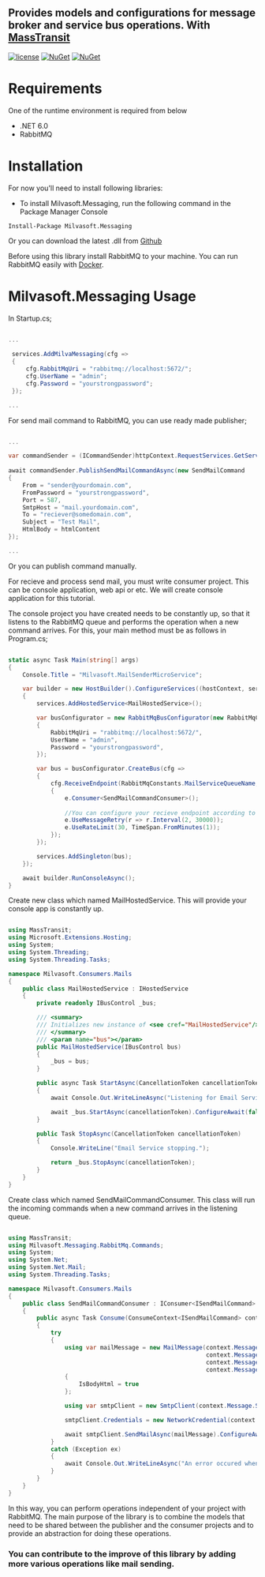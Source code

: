 ## Provides models and configurations for message broker and service bus operations. With [MassTransit](https://github.com/MassTransit/MassTransit)
  
[![license](https://img.shields.io/badge/license-MIT-blue.svg)](https://github.com/Milvasoft/Milvasoft/blob/master/LICENSE)  [![NuGet](https://img.shields.io/nuget/v/Milvasoft.Templates.Web.Ef)](https://www.nuget.org/packages/Milvasoft.Helpers/)   [![NuGet](https://img.shields.io/nuget/dt/Milvasoft.Messaging)](https://www.nuget.org/packages/Milvasoft.Messaging) 

# Requirements
One of the runtime environment is required from below
* .NET 6.0
* RabbitMQ

# Installation

For now you'll need to install following libraries:

* To install Milvasoft.Messaging, run the following command in the Package Manager Console
```
Install-Package Milvasoft.Messaging
```
 Or you can download the latest .dll from [Github](https://github.com/Milvasoft/Milvasoft.Messaging)

Before using this library install RabbitMQ to your machine. You can run RabbitMQ easily with [Docker](https://hub.docker.com/_/rabbitmq).

# Milvasoft.Messaging Usage

In Startup.cs;

```csharp 1

...
	    
 services.AddMilvaMessaging(cfg =>
 {
     cfg.RabbitMqUri = "rabbitmq://localhost:5672/";
     cfg.UserName = "admin";
     cfg.Password = "yourstrongpassword";
 });

...

```

For send mail command to RabbitMQ, you can use ready made publisher;

```csharp 1

...

var commandSender = (ICommandSender)httpContext.RequestServices.GetService(typeof(ICommandSender));
	    
await commandSender.PublishSendMailCommandAsync(new SendMailCommand
{
    From = "sender@yourdomain.com",
    FromPassword = "yourstrongpassword",
    Port = 587,
    SmtpHost = "mail.yourdomain.com",
    To = "reciever@somedomain.com",
    Subject = "Test Mail",
    HtmlBody = htmlContent
});

...

```

Or you can publish command manually.

For recieve and process send mail, you must write consumer project. This can be console application, web api or etc. We will create console application for this tutorial.

The console project you have created needs to be constantly up, so that it listens to the RabbitMQ queue and performs the operation when a new command arrives. For this, your main method must be as follows in Program.cs;

```csharp 1

static async Task Main(string[] args)
{
    Console.Title = "Milvasoft.MailSenderMicroService";

    var builder = new HostBuilder().ConfigureServices((hostContext, services) =>
    {
        services.AddHostedService<MailHostedService>();

        var busConfigurator = new RabbitMqBusConfigurator(new RabbitMqConfiguration
        {
            RabbitMqUri = "rabbitmq://localhost:5672/",
            UserName = "admin",
            Password = "yourstrongpassword",
        });

        var bus = busConfigurator.CreateBus(cfg =>
        {            
            cfg.ReceiveEndpoint(RabbitMqConstants.MailServiceQueueName, e =>
            {
                e.Consumer<SendMailCommandConsumer>();
                
                //You can configure your recieve endpoint according to your needs in MassTransit.
                e.UseMessageRetry(r => r.Interval(2, 30000));
                e.UseRateLimit(30, TimeSpan.FromMinutes(1));
            });
        });

        services.AddSingleton(bus);
    });

    await builder.RunConsoleAsync();
}

```

Create new class which named MailHostedService. This will provide your console app is constantly up.

```csharp 1

using MassTransit;
using Microsoft.Extensions.Hosting;
using System;
using System.Threading;
using System.Threading.Tasks;

namespace Milvasoft.Consumers.Mails
{
    public class MailHostedService : IHostedService
    {
        private readonly IBusControl _bus;

        /// <summary>
        /// Initializes new instance of <see cref="MailHostedService"/>.
        /// </summary>
        /// <param name="bus"></param>
        public MailHostedService(IBusControl bus)
        {
            _bus = bus;
        }

        public async Task StartAsync(CancellationToken cancellationToken)
        {
            await Console.Out.WriteLineAsync("Listening for Email Service commands/events...");

            await _bus.StartAsync(cancellationToken).ConfigureAwait(false);
        }

        public Task StopAsync(CancellationToken cancellationToken)
        {
            Console.WriteLine("Email Service stopping.");

            return _bus.StopAsync(cancellationToken);
        }
    }
}

```

Create class which named SendMailCommandConsumer. This class will run the incoming commands when a new command arrives in the listening queue.


```csharp 1

using MassTransit;
using Milvasoft.Messaging.RabbitMq.Commands;
using System;
using System.Net;
using System.Net.Mail;
using System.Threading.Tasks;

namespace Milvasoft.Consumers.Mails
{
    public class SendMailCommandConsumer : IConsumer<ISendMailCommand>
    {
        public async Task Consume(ConsumeContext<ISendMailCommand> context)
        {
            try
            {
                using var mailMessage = new MailMessage(context.Message.From,
                                                        context.Message.To,
                                                        context.Message.Subject,
                                                        context.Message.HtmlBody)
                {
                    IsBodyHtml = true
                };

                using var smtpClient = new SmtpClient(context.Message.SmtpHost, context.Message.Port);

                smtpClient.Credentials = new NetworkCredential(context.Message.From, context.Message.FromPassword);

                await smtpClient.SendMailAsync(mailMessage).ConfigureAwait(false);
            }
            catch (Exception ex)
            {
                await Console.Out.WriteLineAsync("An error occured when sending mail.");
            }
        }
    }
}

```

In this way, you can perform operations independent of your project with RabbitMQ. The main purpose of the library is to combine the models that need to be shared between the publisher and the consumer projects and to provide an abstraction for doing these operations. 

### You can contribute to the improve of this library by adding more various operations like mail sending.
